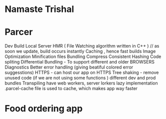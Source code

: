 # Namaste Trishal

# Parcer

Dev Build
Local Server
HMR ( File Watching algorithm written in C++ ) // as soon we update, build occurs instantly
Caching , hence fast builds
Image Optimization
Minification files
Bundling
Compress
Consistent Hashing
Code spliting
Differential Bundling - To support different and older BROWSERS
Diagnostics
Better error handling (giving beatiful colored error suggesstions)
HTTPS - can host our app on HTTPS
Tree shaking - remove unused code (if we are not using some functions )
different dev and prod bundles
Transpiling
have web workers, server lorkers
lazy implementation
.parcel-cache file is used to cache, which makes app way faster

# Food ordering app
